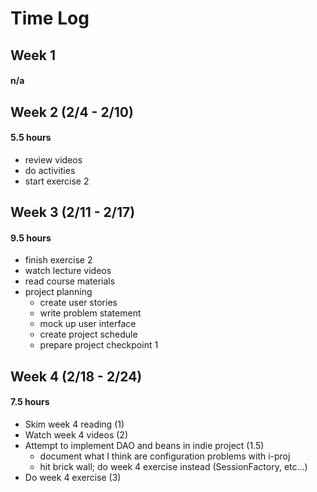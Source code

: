 # Time Log

## Week 1
#### n/a
    
## Week 2  (2/4 - 2/10)
#### 5.5 hours
* review videos
* do activities
* start exercise 2

## Week 3 (2/11 - 2/17)
#### 9.5 hours 
* finish exercise 2
* watch lecture videos
* read course materials 
* project planning
    * create user stories
    * write problem statement
    * mock up user interface
    * create project schedule
    * prepare project checkpoint 1

## Week 4 (2/18 - 2/24)
#### 7.5 hours
* Skim week 4 reading (1)
* Watch week 4 videos (2)
* Attempt to implement DAO and beans in indie project (1.5)
    * document what I think are configuration problems with i-proj
    * hit brick wall; do week 4 exercise instead (SessionFactory, etc...)
* Do week 4 exercise (3)
